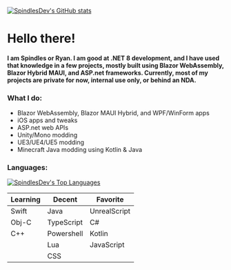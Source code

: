 [![SpindlesDev's GitHub stats](https://github-readme-stats.vercel.app/api?username=SpindlesDev&show_icons=true&theme=algolia)](https://github.com/anuraghazra/github-readme-stats)

# Hello there!
<h4>
<p>I am Spindles or Ryan. I am good at .NET 8 development, and I have used that knowledge in a few projects, mostly built using Blazor WebAssembly, Blazor Hybrid MAUI, and ASP.net frameworks. Currently, most of my projects are private for now, internal use only, or behind an NDA.</p>
</h4>

<h3>What I do:</h4>
<ul>
  <li>Blazor WebAssembly, Blazor MAUI Hybrid, and WPF/WinForm apps</li>
  <li>iOS apps and tweaks</li>
  <li>ASP.net web APIs</li>
  <li>Unity/Mono modding</li>
  <li>UE3/UE4/UE5 modding</li>
  <li>Minecraft Java modding using Kotlin & Java</li>
</ul>

### Languages:
[![SpindlesDev's Top Languages](https://github-readme-stats.vercel.app/api/top-langs/?username=SpindlesDev&theme=algolia)](https://github.com/anuraghazra/github-readme-stats)
<table>
<thead>
  <tr>
    <th>Learning</th>
    <th>Decent</th>
    <th>Favorite</th>
  </tr>
</thead>
<tbody>
  <tr>
    <td>Swift</td>
    <td>Java</td>
    <td>UnrealScript</td>
  </tr>
  <tr>
    <td>Obj-C</td>
    <td>TypeScript</td>
    <td>C#</td>
  </tr>
  <tr>
    <td>C++</td>
    <td>Powershell</td>
    <td>Kotlin</td>
  </tr>
  <tr>
    <td></td>
    <td>Lua</td>
    <td>JavaScript</td>
  </tr>
  <tr>
    <td></td>
    <td>CSS</td>
    <td></td>
  </tr>
</tbody>
</table>
